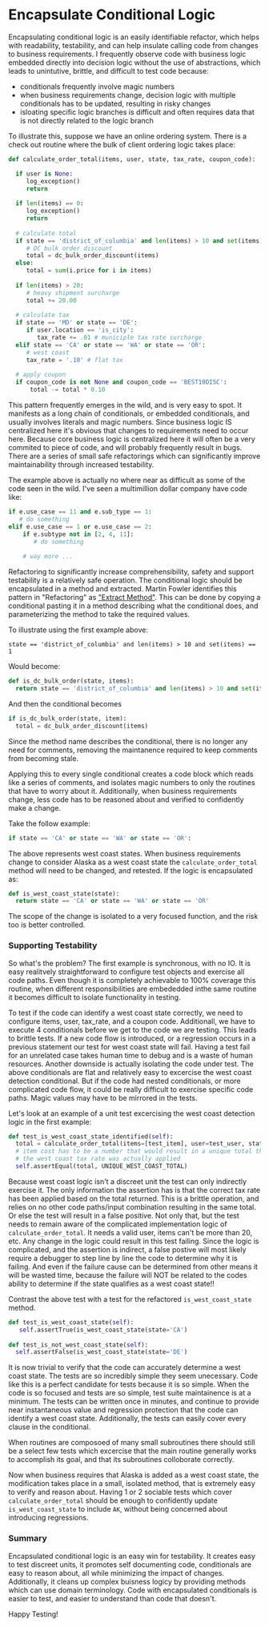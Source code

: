 # Encapsulate Conditional Logic

Encapsulating conditional logic is an easily identifiable refactor, which helps with readability, testability, and can help insulate calling code from changes to business requirements.  I frequently observe code with business logic embedded directly into decision logic without the use of abstractions, which leads to unintutive, brittle, and difficult to test code because:
- conditionals frequently involve magic numbers
- when business requirements change, decision logic with multiple conditionals has to be updated, resulting in risky changes
- isloating specific logic branches is difficult and often requires data that is not directly related to the logic branch

To illustrate this, suppose we have an online ordering system.  There is a check out routine where the bulk of client ordering logic takes place:


```python
def calculate_order_total(items, user, state, tax_rate, coupon_code):

  if user is None:
     log_exception()
     return
  
  if len(items) == 0:
     log_exception()
     return
     
  # calculate total
  if state == 'district_of_columbia' and len(items) > 10 and set(items) == 1:
     # DC bulk order discount
     total = dc_bulk_order_discount(items)
  else:
     total = sum(i.price for i in items)
     
  if len(items) > 20:
     # heavy shipment surcharge
     total += 20.00
     
  # calculate tax
  if state == 'MD' or state == 'DE':
     if user.location == 'is_city':
        tax_rate += .01 # municiple tax rate surcharge
  elif state == 'CA' or state == 'WA' or state == 'OR':
     # west coast
     tax_rate = '.10' # flat tax
     
  # apply coupon
  if coupon_code is not None and coupon_code == 'BEST10DISC':
      total -= total * 0.10
```

This pattern frequently emerges in the wild, and is very easy to spot.  It manifests as a long chain of conditionals, or embedded conditionals, and usually involves literals and magic numbers.  Since business logic IS centralized here it's obvious that changes to requirements need to occur here.  Because core business logic is centralized here it will often be a very commited to piece of code, and will probably frequently result in bugs.   There are a series of small safe refactorings which can significantly improve maintainability through increased testability.

The example above is actually no where near as difficult as some of the code seen in the wild.  I've seen a multimillion dollar company have code like:

```python
if e.use_case == 11 and e.sub_type == 1:
   # do something 
elif e.use_case == 1 or e.use_case == 2:
    if e.subtype not in [2, 4, 11]:
       # do something
       
    # way more ...
```

Refactoring to significantly increase comprehensibility, safety and support testability is a relatively safe operation.  The conditional logic should be encapsulated in a method and extracted.  Martin Fowler identifies this pattern in "Refactoring" as ["Extract Method"](https://refactoring.com/catalog/extractMethod.html). This can be done by copying a conditional pasting it in a method describing what the conditional does, and parameterizing the method to take the required values. 

To illustrate using the first example above:

`state == 'district_of_columbia' and len(items) > 10 and set(items) == 1`

Would become:

```python
def is_dc_bulk_order(state, items):
  return state == 'district_of_columbia' and len(items) > 10 and set(items) == 1
```

And then the conditional becomes 

```python
if is_dc_bulk_order(state, item):
  total = dc_bulk_order_discount(items)
```

Since the method name describes the conditional, there is no longer any need for comments, removing the maintanence required to keep comments from becoming stale.

Applying this to every single conditional creates a code block which reads like a series of comments, and isolates magic numbers to only the routines that have to worry about it.  Additionally, when business requirements change, less code has to be reasoned about and verified to confidently make a change.

Take the follow example:

```python
if state == 'CA' or state == 'WA' or state == 'OR':
```

The above represents west coast states.  When business requirements change to consider Alaska as a west coast state the `calculate_order_total` method will need to be changed, and retested.  If the logic is encapsulated as:

```python
def is_west_coast_state(state):
  return state == 'CA' or state == 'WA' or state == 'OR'
```

The scope of the change is isolated to a very focused function, and the risk too is better controlled.



### Supporting Testability

So what's the problem? The first example is synchronous, with no IO.  It is easy realitvely straightforward to configure test objects and exercise all code paths.  Even though it is completely achievable to 100% coverage this routine, when different responsibilities are embededded inthe same routine it becomes difficult to isolate functionality in testing.

To test if the code can identify a west coast state correctly, we need to configure items, user, tax_rate, and a coupon code.  Additionall, we have to execute 4 conditionals before we get to the code we are testing.  This leads to brittle tests. If a new code flow is introduced, or a regression occurs in a previous statement our test for west coast state will fail.  Having a test fail for an unrelated case takes human time to debug and is a waste of human resources.  Another downside is actually isolating the code under test.  The above conditionals are flat and relatively easy to excercise the west coast detection conditional.  But if the code had nested conditionals, or more complicated code flow, it could be really difficult to exercise specific code paths.  Magic values may have to be mirrored in the tests.

Let's look at an example of a unit test excercising the west coast detection logic in the first example:

```python
def test_is_west_coast_state_identified(self):
  total = calculate_order_total(items=[test_item], user=test_user, state='CA', tax_rate=0, coupon_code=None)
  # item cost has to be a number that would result in a unique total that would verify that
  # the west coast tax rate was actually applied
  self.assertEqual(total, UNIQUE_WEST_COAST_TOTAL)
```

Because west coast logic isn't a discreet unit the test can only indirectly exercise it.  The only information the assertion has is that the correct tax rate has been applied based on the total returned.  This is a brittle operation, and relies on no other code paths/input combination resulting in the same total.  Or else the test will result in a false positive.  Not only that, but the test needs to remain aware of the complicated implementation logic of `calculate_order_total`.  It needs a valid user, items can't be more than 20, etc.  Any change in the logic could result in this test failing.  Since the logic is complicated, and the assertion is indirect, a false postive will most likely require a debugger to step line by line the code to determine why it is failing.  And even if the failure cause can be determined from other means it will be wasted time, because the failure will NOT be related to the codes ability to determine if the state qualifies as a west coast state!!

Contrast the above test with a test for the refactored `is_west_coast_state` method.

```python
def test_is_west_coast_state(self):
   self.assertTrue(is_west_coast_state(state='CA')
   
def test_is_not_west_coast_state(self):
  self.assertFalse(is_west_coast_state(state='DE')
```

It is now trivial to verify that the code can accurately determine a west coast state.  The tests are so incredibly simple they seem unecessary.  Code like this is a perfect candidate for tests because it is so simple.  When the code is so focused and tests are so simple, test suite maintainence is at a minimum.  The tests can be written once in minutes, and continue to provide near instantaneous value and regression protection that the code can identify a west coast state.  Additionally, the tests can easily cover every clause in the conditional.

When routines are composoed of many small subroutines there should still be a select few tests which excercise that the main routine generally works to accomplish its goal, and that its subroutines colloborate correctly.

Now when business requires that Alaska is added as a west coast state, the modification takes place in a small, isolated method, that is extremely easy to verify and reason about.  Having 1 or 2 sociable tests which cover `calculate_order_total` should be enough to confidently update `is_west_coast_state` to include `AK`, without being concerned about introducing regressions.

### Summary

Encapsulated conditional logic is an easy win for testability.  It creates easy to test discreet units, it promotes self documenting code, conditionals are easy to reason about, all while minimizing the impact of changes.  Additionally, it cleans up complex buisness logicy by providing methods which can use domain terminology.  Code with encapsulated conditionals is easier to test, and easier to understand than code that doesn't.

Happy Testing!
